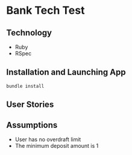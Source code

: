 # Bank Tech Test

## Technology
- Ruby
- RSpec

## Installation and Launching App
```
bundle install
```
## User Stories

## Assumptions
- User has no overdraft limit
- The minimum deposit amount is 1
